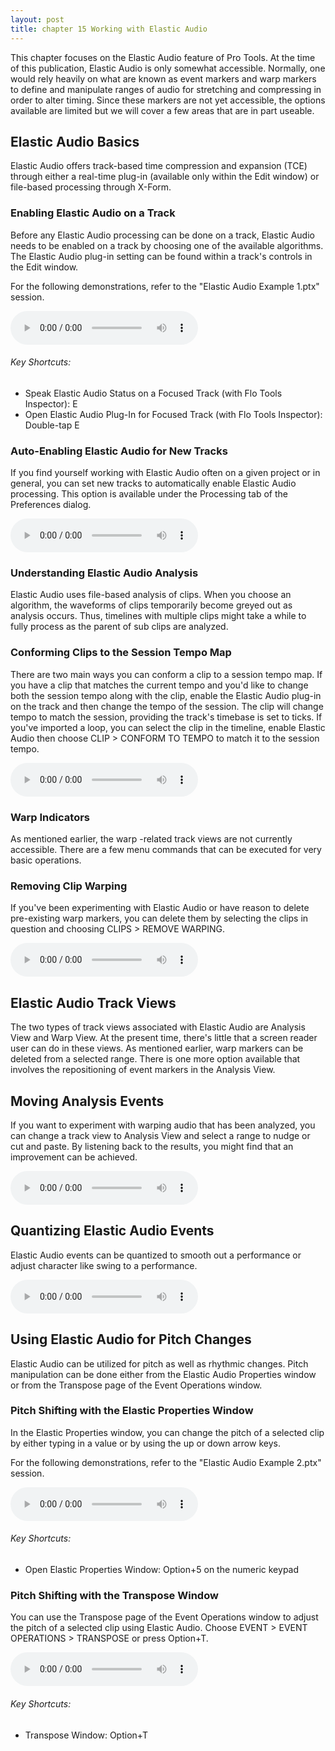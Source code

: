 ```yaml
---
layout: post
title: chapter 15 Working with Elastic Audio
---
```


This chapter focuses on the Elastic Audio feature of Pro Tools. At the time of this publication, Elastic Audio is only somewhat accessible. Normally, one would rely heavily on what are known as event markers and warp markers to define and manipulate ranges of audio for stretching and compressing in order to alter timing. Since these markers are not yet accessible, the options available are limited but we will cover a few areas that are in part useable.

<!--more-->

## Elastic Audio Basics
Elastic Audio offers track-based time compression and expansion (TCE) through either a real-time plug-in (available only within the Edit window) or file-based processing through X-Form. 

### Enabling Elastic Audio on a Track
Before any Elastic Audio processing can be done on a track, Elastic Audio needs to be enabled on a track by choosing one of the available algorithms. The Elastic Audio plug-in setting can be found within a track's controls in the Edit window.

For the following demonstrations, refer to the "Elastic Audio Example 1.ptx" session.

<audio controls><source src='https://raw.githubusercontent.com/PTAccess/PTAccess.github.io/master/audio/159 Enabling Elastic Audio on a Track.m4a'></audio>

###### Key Shortcuts:

* Speak Elastic Audio Status on a Focused Track (with Flo Tools Inspector): E
* Open Elastic Audio Plug-In for Focused Track (with Flo Tools Inspector): Double-tap E

### Auto-Enabling Elastic Audio for New Tracks
If you find yourself working with Elastic Audio often on a given project or in general, you can set new tracks to automatically enable Elastic Audio processing. This option is available under the Processing tab of the Preferences dialog.

<audio controls><source src='https://raw.githubusercontent.com/PTAccess/PTAccess.github.io/master/audio/160 Auto-Enabling Elastic Audio for New Tracks.m4a'></audio>

### Understanding Elastic Audio Analysis
Elastic Audio uses file-based analysis of clips. When you choose an algorithm, the waveforms of clips temporarily become greyed out as analysis occurs. Thus, timelines with multiple clips might take a while to fully process as the parent of sub clips are analyzed. 

### Conforming Clips to the Session Tempo Map
There are two main ways you can conform a clip to a session tempo map. If you have a clip that matches the current tempo and you'd like to change both the session tempo along with the clip, enable the Elastic Audio plug-in on the track and then change the tempo of the session. The clip will change tempo to match the session, providing the track's timebase is set to ticks. If you've imported a loop, you can select the clip in the timeline, enable Elastic Audio then choose CLIP > CONFORM TO TEMPO to match it to the session tempo.

<audio controls><source src='https://raw.githubusercontent.com/PTAccess/PTAccess.github.io/master/audio/161 Conforming Clips to the Session Tempo Map.m4a'></audio>

### Warp Indicators
As mentioned earlier, the warp -related track views are not currently accessible. There are a few menu commands that can be executed for very basic operations.

### Removing Clip Warping
If you've been experimenting with Elastic Audio or have reason to delete pre-existing warp markers, you can delete them by selecting the clips in question and choosing CLIPS > REMOVE WARPING.

<audio controls><source src='https://raw.githubusercontent.com/PTAccess/PTAccess.github.io/master/audio/162 Removing Clip Warping.m4a'></audio>

## Elastic Audio Track Views
The two types of track views associated with Elastic Audio are Analysis View and Warp View. At the present time, there's little that a screen reader user can do in these views. As mentioned earlier, warp markers can be deleted from a selected range. There is one more option available that involves the repositioning of event markers in the Analysis View.

## Moving Analysis Events
If you want to experiment with warping audio that has been analyzed, you can change a track view to Analysis View and select a range to nudge or cut and paste. By listening back to the results, you might find that an improvement can be achieved.

<audio controls><source src='https://raw.githubusercontent.com/PTAccess/PTAccess.github.io/master/audio/163 Moving Anaysis Events.m4a'></audio>

## Quantizing Elastic Audio Events
Elastic Audio events can be quantized to smooth out a performance or adjust character like swing to a performance.

<audio controls><source src='https://raw.githubusercontent.com/PTAccess/PTAccess.github.io/master/audio/164 Quantizing Elastic Audio Events.m4a'></audio>

## Using Elastic Audio for Pitch Changes
Elastic Audio can be utilized for pitch as well as rhythmic changes. Pitch manipulation can be done either from the Elastic Audio Properties window or from the Transpose page of the Event Operations window.

### Pitch Shifting with the Elastic Properties Window
In the Elastic Properties window, you can change the pitch of a selected clip by either typing in a value or by using the up or down arrow keys.

For the following demonstrations, refer to the "Elastic Audio Example 2.ptx" session.

<audio controls><source src='https://raw.githubusercontent.com/PTAccess/PTAccess.github.io/master/audio/165 Pitch Shifting with the Elastic Properties Window.m4a'></audio>

###### Key Shortcuts:

* Open Elastic Properties Window: Option+5 on the numeric keypad

### Pitch Shifting with the Transpose Window
You can use the Transpose page of the Event Operations window to adjust the pitch of a selected clip using Elastic Audio. Choose EVENT > EVENT OPERATIONS > TRANSPOSE or press Option+T.

<audio controls><source src='https://raw.githubusercontent.com/PTAccess/PTAccess.github.io/master/audio/166 Pitch Shifting with the Transpose Window.m4a'></audio>

###### Key Shortcuts:

* Transpose Window: Option+T

